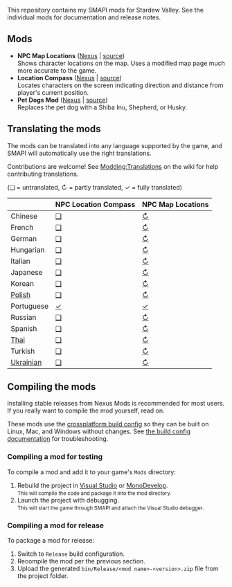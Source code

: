 ﻿﻿This repository contains my SMAPI mods for Stardew Valley. See the individual mods for
documentation and release notes.

## Mods
* **NPC Map Locations** ([Nexus](https://www.nexusmods.com/stardewvalley/mods/239) | [source](NPCMapLocations))  
  Shows character locations on the map. Uses a modified map page much more accurate to the game.
* **Location Compass** ([Nexus](https://www.nexusmods.com/stardewvalley/mods/3045) | [source](LocationCompass))  
  Locates characters on the screen indicating direction and distance from player's current position.
* **Pet Dogs Mod** ([Nexus](https://www.nexusmods.com/stardewvalley/mods/570) | [source](PetDogs))  
  Replaces the pet dog with a Shiba Inu, Shepherd, or Husky.

## Translating the mods
<!--

    This section is auto-generated using a script, there's no need to edit it manually.
    https://github.com/Pathoschild/StardewScripts/tree/main/create-translation-summary

-->
The mods can be translated into any language supported by the game, and SMAPI will automatically
use the right translations.

Contributions are welcome! See [Modding:Translations](https://stardewvalleywiki.com/Modding:Translations)
on the wiki for help contributing translations.

(❑ = untranslated, ↻ = partly translated, ✓ = fully translated)

&nbsp;      | NPC Location Compass      | NPC Map Locations
:---------- | :------------------------ | :--------------------------------
Chinese     | [❑](LocationCompass/i18n) | [↻](NPCMapLocations/i18n/zh.json)
French      | [❑](LocationCompass/i18n) | [↻](NPCMapLocations/i18n/fr.json)
German      | [❑](LocationCompass/i18n) | [↻](NPCMapLocations/i18n/de.json)
Hungarian   | [❑](LocationCompass/i18n) | [↻](NPCMapLocations/i18n/hu.json)
Italian     | [❑](LocationCompass/i18n) | [↻](NPCMapLocations/i18n/it.json)
Japanese    | [❑](LocationCompass/i18n) | [↻](NPCMapLocations/i18n/ja.json)
Korean      | [❑](LocationCompass/i18n) | [↻](NPCMapLocations/i18n/ko.json)
[Polish]    | [❑](LocationCompass/i18n) | [↻](NPCMapLocations/i18n/pl.json)
Portuguese  | [✓](LocationCompass/i18n/pt.json) | [✓](NPCMapLocations/i18n/pt.json)
Russian     | [❑](LocationCompass/i18n) | [↻](NPCMapLocations/i18n/ru.json)
Spanish     | [❑](LocationCompass/i18n) | [↻](NPCMapLocations/i18n/es.json)
[Thai]      | [❑](LocationCompass/i18n) | [↻](NPCMapLocations/i18n/th.json)
Turkish     | [❑](LocationCompass/i18n) | [↻](NPCMapLocations/i18n/tr.json)
[Ukrainian] | [❑](LocationCompass/i18n) | [↻](NPCMapLocations/i18n/uk.json)

[Polish]: https://www.nexusmods.com/stardewvalley/mods/3616
[Thai]: https://www.nexusmods.com/stardewvalley/mods/7052
[Ukrainian]: https://www.nexusmods.com/stardewvalley/mods/8427

## Compiling the mods
Installing stable releases from Nexus Mods is recommended for most users. If you really want to
compile the mod yourself, read on.

These mods use the [crossplatform build config](https://smapi.io/package) so they can be built on
Linux, Mac, and Windows without changes. See [the build config documentation](https://smapi.io/package)
for troubleshooting.

### Compiling a mod for testing
To compile a mod and add it to your game's `Mods` directory:

1. Rebuild the project in [Visual Studio](https://www.visualstudio.com/vs/community/) or
   [MonoDevelop](https://www.monodevelop.com/).  
   <small>This will compile the code and package it into the mod directory.</small>
2. Launch the project with debugging.  
   <small>This will start the game through SMAPI and attach the Visual Studio debugger.</small>

### Compiling a mod for release
To package a mod for release:

1. Switch to `Release` build configuration.
2. Recompile the mod per the previous section.
3. Upload the generated `bin/Release/<mod name>-<version>.zip` file from the project folder.
